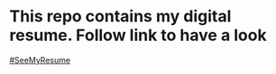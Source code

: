 # This repo contains my digital resume. Follow link to have a look

[#SeeMyResume](https://1vipulp.github.io/resume/)




